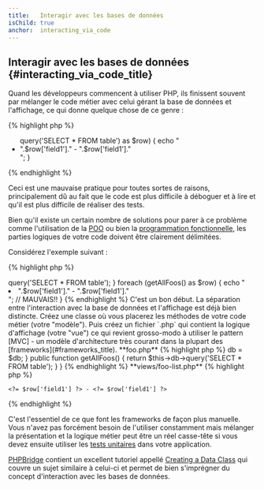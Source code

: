 ```yaml
---
title:   Interagir avec les bases de données
isChild: true
anchor:  interacting_via_code
---
```


## Interagir avec les bases de données {#interacting_via_code_title}

Quand les développeurs commencent à utiliser PHP, ils finissent souvent par mélanger le code métier avec celui gérant
la base de données et l'affichage, ce qui donne quelque chose de ce genre :

{% highlight php %}
<ul>
<?php
foreach ($db->query('SELECT * FROM table') as $row) {
    echo "<li>".$row['field1']." - ".$row['field1']."</li>";
}
</ul>
{% endhighlight %}

Ceci est une mauvaise pratique pour toutes sortes de raisons, principalement dû au fait que le code est plus difficile à
déboguer et à lire et qu'il est plus difficile de réaliser des tests.

Bien qu'il existe un certain nombre de solutions pour parer à ce problème comme l'utilisation de la [POO](#programmation_oriente_objet)
ou bien la [programmation fonctionnelle](#programmation_fonctionnelle), les parties logiques de votre code doivent être
clairement délimitées.

Considérez l'exemple suivant :

{% highlight php %}
<?php
function getAllFoos($db) {
    return $db->query('SELECT * FROM table');
}

foreach (getAllFoos() as $row) {
    echo "<li>".$row['field1']." - ".$row['field1']."</li>"; // MAUVAIS!!
}
{% endhighlight %}

C'est un bon début. La séparation entre l'interaction avec la base de données et l'affichage est déjà bien distincte.

Créez une classe où vous placerez les méthodes de votre code métier (votre "modèle"). Puis créez un fichier `.php`
qui contient la logique d'affichage (votre "vue") ce qui revient grosso-modo à utiliser le pattern [MVC] - un modèle
d'architecture très courant dans la plupart des [frameworks](#frameworks_title).

**foo.php**

{% highlight php %}
<?php

$db = new PDO('mysql:host=localhost;dbname=testdb;charset=utf8', 'username', 'password');

// Rendre votre modèle accessible
include 'models/FooModel.php';

// Création d'une instance
$fooList = new FooModel($db);

// Affichage du résultat
include 'views/foo-list.php';
{% endhighlight %}


**models/FooModel.php**

{% highlight php %}
<?php
class Foo()
{
    protected $db;

    public function __construct(PDO $db)
    {
        $this->db = $db;
    }

    public function getAllFoos() {
        return $this->db->query('SELECT * FROM table');
    }
}
{% endhighlight %}

**views/foo-list.php**

{% highlight php %}
<? foreach ($fooList as $row): ?>
    <?= $row['field1'] ?> - <?= $row['field1'] ?>
<? endforeach ?>
{% endhighlight %}

C'est l'essentiel de ce que font les frameworks de façon plus manuelle. Vous n'avez pas forcément besoin de l'utiliser
constamment mais mélanger la présentation et la logique métier peut être un réel casse-tête si vous devez ensuite
utiliser les [tests unitaires](/#unit-testing) dans votre application.

[PHPBridge] contient un excellent tutoriel appellé [Creating a Data Class] qui couvre un sujet similaire à celui-ci et
permet de bien s'imprégner du concept d'interaction avec les bases de données.

[MVC]: http://code.tutsplus.com/tutorials/mvc-for-noobs--net-10488 (en)
[PHPBridge]: http://phpbridge.org/ (en)
[Creating a Data Class]: http://phpbridge.org/intro-to-php/creating_a_data_class (en)
